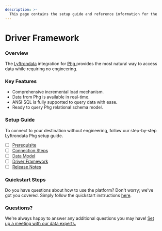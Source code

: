 ```yaml
---
description: >-
  This page contains the setup guide and reference information for the Phg source connector.
---
```


# Driver Framework

### Overview

The [Lyftrondata](https://www.lyftrondata.com/) integration for [Phg](https://www.lyftrondata.com/integration/phg/)[ ](https://www.lyftrondata.com/integration/phg/)provides the most natural way to access data while requiring no engineering.

### Key Features

* Comprehensive incremental load mechanism.
* Data from Phg is available in real-time.&#x20;
* ANSI SQL is fully supported to query data with ease.
* Ready to query Phg relational schema model.

### Setup Guide

To connect to your destination without engineering, follow our step-by-step Lyftrondata Phg setup guide.

* [ ] [Prerequisite](../../marketing-analytics/phg/prerequisite.md)
* [ ] [Connection Steps](../../marketing-analytics/phg/connection-steps.md)
* [ ] [Data Model](../../marketing-analytics/phg/data-model/)
* [ ] [Driver Framework](../../marketing-analytics/phg/driver-framework/)
* [ ] [Release Notes](../../marketing-analytics/phg/release-notes.md)

### Quickstart Steps

Do you have questions about how to use the platform? Don't worry; we've got you covered. Simply follow the quickstart instructions [here](../../../quickstart-steps.md).

### Questions? <a href="#questions" id="questions"></a>

We're always happy to answer any additional questions you may have! [Set up a meeting with our data experts.](https://www.lyftrondata.com/book-a-meeting/)


